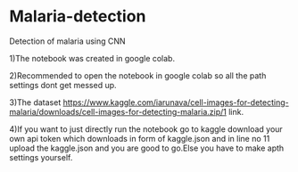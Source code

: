 # Malaria-detection
Detection of malaria using CNN

1)The notebook was created in google colab.

2)Recommended to open the notebook in google colab so all the path settings dont get messed up.

3)The dataset https://www.kaggle.com/iarunava/cell-images-for-detecting-malaria/downloads/cell-images-for-detecting-malaria.zip/1 link.

4)If you want to just directly run the notebook go to kaggle download your own api token  which downloads in form of kaggle.json and in line no 11 upload the kaggle.json and you are good to go.Else you have to make apth settings yourself.

